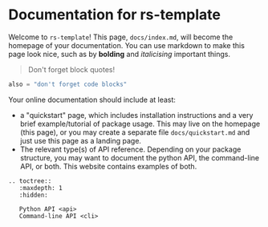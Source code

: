 # Documentation for rs-template

Welcome to `rs-template`! This page, `docs/index.md`, will become the homepage of your documentation. You can use markdown to make this page look nice, such as by **bolding** and *italicising* important things.

> Don't forget block quotes!

```python
also = "don't forget code blocks"
```

Your online documentation should include at least:
 - a "quickstart" page, which includes installation instructions and a very brief example/tutorial of package usage. This may live on the homepage (this page), or you may create a separate file `docs/quickstart.md` and just use this page as a landing page.
 - The relevant type(s) of API reference. Depending on your package structure, you may want to document the python API, the command-line API, or both. This website contains examples of both.

 <!-- Here's the syntax for your table of contents -->
 <!-- You only need to include this on this page, and it will automatically apply to the entire site -->

```{eval-rst}
.. toctree::
   :maxdepth: 1
   :hidden:

   Python API <api>
   Command-line API <cli>

```